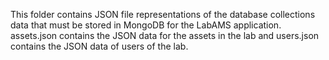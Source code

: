 This folder contains JSON file representations of the database collections data that must be stored in MongoDB for the LabAMS application. assets.json contains the JSON data for the assets in the lab and users.json contains the JSON data of users of the lab.
